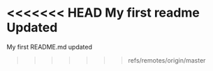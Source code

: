 <<<<<<< HEAD
My first readme Updated
=======
My first README.md updated
>>>>>>> refs/remotes/origin/master
